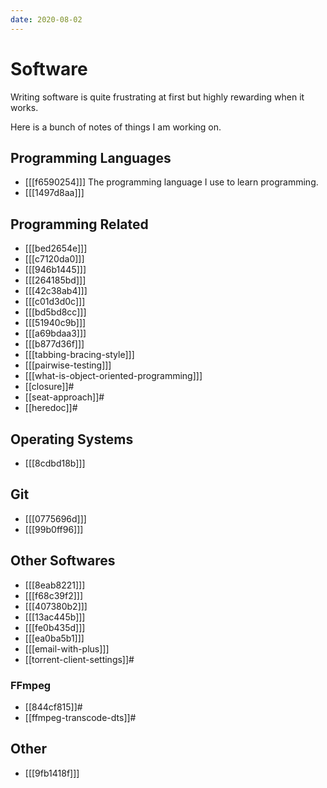 ```yaml
---
date: 2020-08-02
---
```


# Software

Writing software is quite frustrating at first but highly rewarding when it
works.

Here is a bunch of notes of things I am working on.

## Programming Languages

* [[[f6590254]]] The programming language I use to learn programming.
* [[[1497d8aa]]]

## Programming Related

* [[[bed2654e]]]
* [[[c7120da0]]]
* [[[946b1445]]]
* [[[264185bd]]]
* [[[42c38ab4]]]
* [[[c01d3d0c]]]
* [[[bd5bd8cc]]]
* [[[51940c9b]]]
* [[[a69bdaa3]]]
* [[[b877d36f]]]
* [[[tabbing-bracing-style]]]
* [[[pairwise-testing]]]
* [[[what-is-object-oriented-programming]]]
* [[closure]]#
* [[seat-approach]]#
* [[heredoc]]#

## Operating Systems

* [[[8cdbd18b]]]

## Git

* [[[0775696d]]]
* [[[99b0ff96]]]

## Other Softwares

* [[[8eab8221]]]
* [[[f68c39f2]]]
* [[[407380b2]]]
* [[[13ac445b]]]
* [[[fe0b435d]]]
* [[[ea0ba5b1]]]
* [[[email-with-plus]]]
* [[torrent-client-settings]]#

### FFmpeg

* [[844cf815]]#
* [[ffmpeg-transcode-dts]]#

## Other

* [[[9fb1418f]]]
